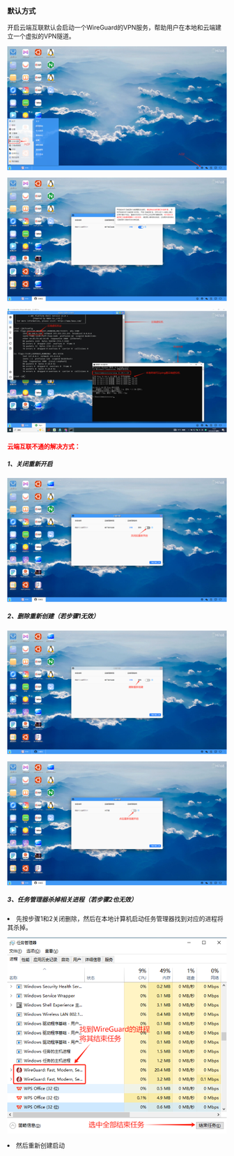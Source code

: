 ### 默认方式
开启云端互联默认会启动一个WireGuard的VPN服务，帮助用户在本地和云端建立一个虚拟的VPN隧道。

![alt text](./cloudinterconnection01.png)

![alt text](./cloudinterconnection02.png)

![alt text](./cloudinterconnection03.png)

#### <font color='red'>云端互联不通的解决方式：</font>
##### 1、关闭重新开启
![alt text](./cloudinterconnection04.png)
##### 2、删除重新创建（若步骤1无效）
![alt text](./cloudinterconnection05.png)

![alt text](./cloudinterconnection06.png)
##### 3、任务管理器杀掉相关进程（若步骤2也无效）
<li>先按步骤1和2关闭删除，然后在本地计算机启动任务管理器找到对应的进程将其杀掉。</li>

![alt text](./cloudinterconnection07.png)
<li>然后重新创建启动</li>